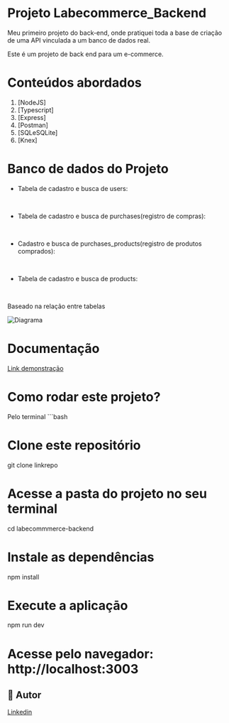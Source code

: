 # Projeto Labecommerce_Backend

Meu primeiro projeto do back-end, onde pratiquei toda a base de criação de uma API vinculada a um banco de dados real.



Este é um projeto de back end para um e-commerce.




# Conteúdos abordados 

1. [NodeJS]
2. [Typescript]
3. [Express]
4. [Postman]
5. [SQLeSQLite]
6. [Knex]

# Banco de dados do Projeto

- Tabela de cadastro e busca de users:

<br>

- Tabela de cadastro e busca de purchases(registro de compras):

<br>

- Cadastro e busca de purchases_products(registro de produtos comprados):

<br>

- Tabela de cadastro e busca de products:

<br>

Baseado na relação entre tabelas

![Diagrama](https://user-images.githubusercontent.com/29845719/214396608-ddcfd097-e615-44f9-acbe-f815f9abb83f.png)


# Documentação

[Link demonstraçāo](https://documenter.getpostman.com/view/25826593/2s93RTPrtq)


# Como rodar este projeto?

Pelo terminal ```bash

# Clone este repositório 
git clone linkrepo

# Acesse a pasta do projeto no seu terminal
cd labecommmerce-backend

# Instale as dependências
npm install

# Execute a aplicaçāo
npm run dev

# Acesse pelo navegador: http://localhost:3003

## 🙋 Autor

[Linkedin](https://www.linkedin.com/in/alberto-faria-neto/)
